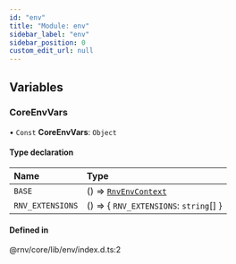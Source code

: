 ```yaml
---
id: "env"
title: "Module: env"
sidebar_label: "env"
sidebar_position: 0
custom_edit_url: null
---
```


## Variables

### CoreEnvVars

• `Const` **CoreEnvVars**: `Object`

#### Type declaration

| Name | Type |
| :------ | :------ |
| `BASE` | () => [`RnvEnvContext`](env_types.md#rnvenvcontext) |
| `RNV_EXTENSIONS` | () => \{ `RNV_EXTENSIONS`: `string`[]  } |

#### Defined in

@rnv/core/lib/env/index.d.ts:2
